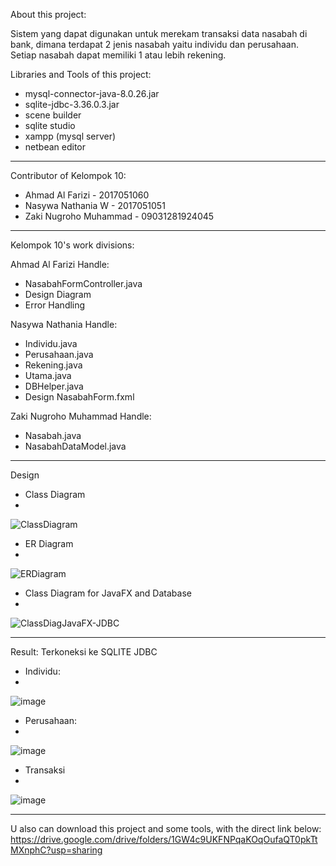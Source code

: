 About this project:

Sistem yang dapat digunakan untuk merekam transaksi data nasabah di bank, dimana terdapat 2 jenis nasabah yaitu individu dan perusahaan. Setiap nasabah dapat memiliki 1 atau lebih rekening.


Libraries and Tools of this project:

- mysql-connector-java-8.0.26.jar
- sqlite-jdbc-3.36.0.3.jar
- scene builder
- sqlite studio
- xampp (mysql server)
- netbean editor
-------------------------------------------

Contributor of Kelompok 10:

- Ahmad Al Farizi - 2017051060
- Nasywa Nathania W - 2017051051
- Zaki Nugroho Muhammad - 09031281924045

-------------------------------------------

Kelompok 10's work divisions:

Ahmad Al Farizi Handle:
- NasabahFormController.java
- Design Diagram
- Error Handling

Nasywa Nathania Handle:
- Individu.java
- Perusahaan.java
- Rekening.java
- Utama.java
- DBHelper.java
- Design NasabahForm.fxml

Zaki Nugroho Muhammad Handle:
- Nasabah.java
- NasabahDataModel.java

-------------------------------------------

Design
- Class Diagram
- 
![ClassDiagram](https://user-images.githubusercontent.com/83463202/135701609-633a4328-b5f8-4116-b5c6-c72922df879b.png)

- ER Diagram
- 
![ERDiagram](https://user-images.githubusercontent.com/83463202/135701612-35c9dbdb-debd-4a56-9c1d-025ad89329e4.png)

- Class Diagram for JavaFX and Database
- 
![ClassDiagJavaFX-JDBC](https://user-images.githubusercontent.com/83463202/135701617-f6484abd-4cd0-478d-842c-72274834221b.png)

-------------------------------------------

Result:
Terkoneksi ke SQLITE JDBC

- Individu:
- 
![image](https://user-images.githubusercontent.com/83463202/135701977-15cb3abc-22fd-437a-80dd-869192225b48.png)

- Perusahaan:
- 
![image](https://user-images.githubusercontent.com/83463202/135702069-a1cdbd4b-2286-42f9-994d-263cadcb89e5.png)

- Transaksi
- 
![image](https://user-images.githubusercontent.com/83463202/135702106-cef4df17-af53-4f80-9654-ba59e87726e5.png)

-------------------------------------------
U also can download this project and some tools, with the direct link below:
https://drive.google.com/drive/folders/1GW4c9UKFNPqaKOqOufaQT0pkTtMXnphC?usp=sharing
